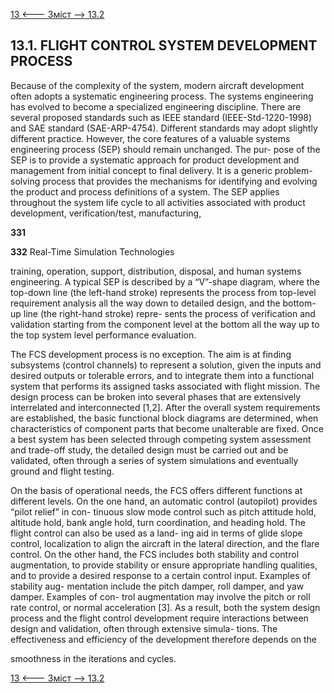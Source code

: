[13 <--- ](13.md) [   Зміст   ](README.md) [--> 13.2](13_2.md)

## 13.1. FLIGHT CONTROL SYSTEM DEVELOPMENT PROCESS

Because of the complexity of the system, modern aircraft development often adopts a systematic engineering process. The systems engineering has evolved to become a specialized engineering discipline. There are several proposed standards such as IEEE standard (IEEE-Std-1220-1998) and SAE standard (SAE-ARP-4754). Different standards may adopt slightly different practice. However, the core features of a valuable systems engineering process (SEP) should remain unchanged. The pur- pose of the SEP is to provide a systematic approach for product development and management from initial concept to final delivery. It is a generic problem-solving process that provides the mechanisms for identifying and evolving the product and process definitions of a system. The SEP applies throughout the system life cycle to all activities associated with product development, verification/test, manufacturing,

 

 

**331**



**332**                             Real-Time Simulation Technologies

 

training, operation, support, distribution, disposal, and human systems engineering. A typical SEP is described by a “V”-shape diagram, where the top-down line (the left-hand stroke) represents the process from top-level requirement analysis all the way down to detailed design, and the bottom-up line (the right-hand stroke) repre- sents the process of verification and validation starting from the component level at the bottom all the way up to the top system level performance evaluation.

The FCS development process is no exception. The aim is at finding subsystems (control channels) to represent a solution, given the inputs and desired outputs or tolerable errors, and to integrate them into a functional system that performs its assigned tasks associated with flight mission. The design process can be broken into several phases that are extensively interrelated and interconnected [1,2]. After the overall system requirements are established, the basic functional block diagrams are determined, when characteristics of component parts that become unalterable are fixed. Once a best system has been selected through competing system assessment and trade-off study, the detailed design must be carried out and be validated, often through a series of system simulations and eventually ground and flight testing.

On the basis of operational needs, the FCS offers different functions at different levels. On the one hand, an automatic control (autopilot) provides “pilot relief” in con- tinuous slow mode control such as pitch attitude hold, altitude hold, bank angle hold, turn coordination, and heading hold. The flight control can also be used as a land- ing aid in terms of glide slope control, localization to align the aircraft in the lateral direction, and the flare control. On the other hand, the FCS includes both stability and control augmentation, to provide stability or ensure appropriate handling qualities, and to provide a desired response to a certain control input. Examples of stability aug- mentation include the pitch damper, roll damper, and yaw damper. Examples of con- trol augmentation may involve the pitch or roll rate control, or normal acceleration [3]. As a result, both the system design process and the flight control development require interactions between design and validation, often through extensive simula- tions. The effectiveness and efficiency of the development therefore depends on the

smoothness in the iterations and cycles.

[13 <--- ](13.md) [   Зміст   ](README.md) [--> 13.2](13_2.md)